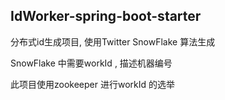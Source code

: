## IdWorker-spring-boot-starter

   分布式id生成项目, 使用Twitter SnowFlake 算法生成

   SnowFlake 中需要workId , 描述机器编号

   此项目使用zookeeper 进行workId 的选举

